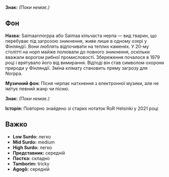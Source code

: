 **Знак:** *(Поки немає.)*

## Фон

**Назва:** Saimaannorppa або Saimaa кільчаста нерпа — вид тварин, що перебуває
під загрозою зникнення, живе лише в одному озері у Фінляндії. Вони люблять
відпочивати на теплих каменях. У 20-му столітті на норп майже полювали до
повного зникнення, оскільки вважали ворогом рибної промисловості. Збереження
почалося в 1979 році і врятувало його від вимирання. Відтоді він став символом
охорони природи у Фінляндії. Зміна клімату становить пряму загрозу для Norppa.

**Музичний фон:** Пісня черпає натхнення з електронної музики, але не імітує
певний жанр чи пісню.

**Знак:** *(Поки немає.)*

**Історія:** Повторно знайдено зі старих нотаток RoR Helsinki у 2021 році

## Важко

* **Low Surdo:** легко
* **Mid Surdo:** medium
* **High Surdo:** легко
* **Представник:** середній
* **Пастка:** складно
* **Tamborim:** tricky
* **Agogô:** середній
